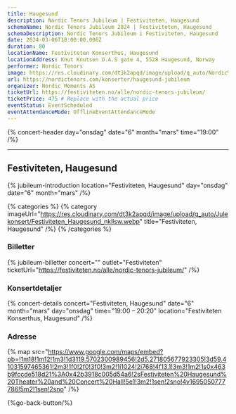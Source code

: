 ```yaml
---
title: Haugesund
description: Nordic Tenors Jubileum | Festiviteten, Haugesund
schemaName: Nordic Tenors Jubileum 2024 | Festiviteten, Haugesund
schemaDescription: Nordic Tenors Jubileum i Festiviteten, Haugesund
date: 2024-03-06T18:00:00.000Z
duration: 80
locationName: Festiviteten Konserthus, Haugesund
locationAddress: Knut Knutsen O.A.S gate 4, 5528 Haugesund, Norway
performer: Nordic Tenors
image: https://res.cloudinary.com/dt3k2apqd/image/upload/q_auto/Nordic%20Tenors/OG%20images/Jubileum/Haugesund_dssnfg.webp
url: https://nordictenors.com/konserter/haugesund-jubileum
organizer: Nordic Moments AS
ticketUrl: https://festiviteten.no/alle/nordic-tenors-jubileum/
ticketPrice: 475 # Replace with the actual price
eventStatus: EventScheduled
eventAttendanceMode: OfflineEventAttendanceMode
---
```


{% concert-header day="onsdag" date="6" month="mars" time="19:00" /%}

---

## Festiviteten, Haugesund

{% jubileum-introduction location="Festiviteten, Haugesund" day="onsdag" date="6" month="mars" /%}

{% categories %}
{% category imageUrl="https://res.cloudinary.com/dt3k2apqd/image/upload/q_auto/Julekonsert/Festiviteten_Haugesund_nkllsw.webp" title="Festiviteten, Haugesund" /%}
{% /categories %}

### Billetter

{% jubileum-billetter concert="" outlet="Festiviteten" ticketUrl="https://festiviteten.no/alle/nordic-tenors-jubileum/" /%}

### Konsertdetaljer

{% concert-details concert="Festiviteten, Haugesund" date="6" month="mars" day="onsdag" time="19:00 – 20:20" location="Festiviteten Konserthus, Haugesund" /%}

### Adresse

{% map src="https://www.google.com/maps/embed?pb=!1m18!1m12!1m3!1d3119.5702300989456!2d5.271805677923305!3d59.41031597465361!2m3!1f0!2f0!3f0!3m2!1i1024!2i768!4f13.1!3m3!1m2!1s0x463b9fccde518d21%3A0x42b3918c005d54a6!2sFestiviteten%20Haugesund%20Theater%20and%20Concert%20Hall!5e1!3m2!1sen!2sno!4v1695050777786!5m2!1sen!2sno" /%}

{%go-back-button/%}
